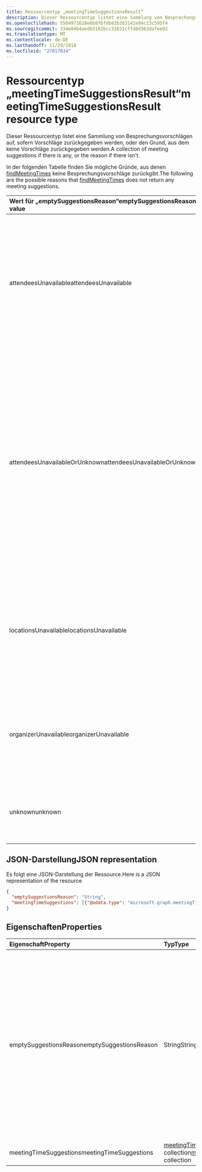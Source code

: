 ```yaml
---
title: Ressourcentyp „meetingTimeSuggestionsResult“
description: Dieser Ressourcentyp listet eine Sammlung von Besprechungsvorschlägen auf, sofern Vorschläge zurückgegeben werden, oder den Grund, aus dem keine Vorschläge zurückgegeben werden.
ms.openlocfilehash: 5504971618e6b8f6fdb82b203142e84c23c595f4
ms.sourcegitcommit: 334e84b4aed63162bcc31831cffd6d363dafee02
ms.translationtype: MT
ms.contentlocale: de-DE
ms.lasthandoff: 11/29/2018
ms.locfileid: "27017034"
---
```

# <a name="meetingtimesuggestionsresult-resource-type"></a><span data-ttu-id="73393-103">Ressourcentyp „meetingTimeSuggestionsResult“</span><span class="sxs-lookup"><span data-stu-id="73393-103">meetingTimeSuggestionsResult resource type</span></span>

<span data-ttu-id="73393-104">Dieser Ressourcentyp listet eine Sammlung von Besprechungsvorschlägen auf, sofern Vorschläge zurückgegeben werden, oder den Grund, aus dem keine Vorschläge zurückgegeben werden.</span><span class="sxs-lookup"><span data-stu-id="73393-104">A collection of meeting suggestions if there is any, or the reason if there isn't.</span></span>

<span data-ttu-id="73393-105">In der folgenden Tabelle finden Sie mögliche Gründe, aus denen [findMeetingTimes](../api/user-findmeetingtimes.md) keine Besprechungsvorschläge zurückgibt.</span><span class="sxs-lookup"><span data-stu-id="73393-105">The following are the possible reasons that [findMeetingTimes](../api/user-findmeetingtimes.md) does not return any meeting suggestions.</span></span>

|<span data-ttu-id="73393-106">**Wert für „emptySuggestionsReason“**</span><span class="sxs-lookup"><span data-stu-id="73393-106">**emptySuggestionsReason value**</span></span>|<span data-ttu-id="73393-107">**Gründe**</span><span class="sxs-lookup"><span data-stu-id="73393-107">**Reasons**</span></span>|
|:-----|:-----|
| <span data-ttu-id="73393-108">attendeesUnavailable</span><span class="sxs-lookup"><span data-stu-id="73393-108">attendeesUnavailable</span></span> | <span data-ttu-id="73393-109">Die Verfügbarkeit aller Teilnehmer ist bekannt, die Zahl der verfügbaren Teilnehmer liegt jedoch für jedes Zeitfenster unter dem Schwellenwert für die [Besprechungskonfidenz](../api/user-findmeetingtimes.md#the-confidence-of-a-meeting-suggestion). Dieser ist standardmäßig auf 50 % festgelegt.</span><span class="sxs-lookup"><span data-stu-id="73393-109">All of the attendees' availability is known, but not enough attendees are available to reach the [meeting confidence](../api/user-findmeetingtimes.md#the-confidence-of-a-meeting-suggestion) threshold, which is 50% by default, for any time period.</span></span>|
| <span data-ttu-id="73393-110">attendeesUnavailableOrUnknown</span><span class="sxs-lookup"><span data-stu-id="73393-110">attendeesUnavailableOrUnknown</span></span> | <span data-ttu-id="73393-p101">Die Verfügbarkeit einiger oder aller Teilnehmer ist unbekannt, sodass die Besprechungskonfidenz unter dem definierten Schwellenwert liegt. Dieser ist standardmäßig auf 50 % gesetzt. Die Verfügbarkeit eines Teilnehmers kann unbekannt sein, wenn der Teilnehmer nicht zur Organisation gehört oder ein Fehler beim Abruf der Frei-/Gebucht-Informationen auftritt.</span><span class="sxs-lookup"><span data-stu-id="73393-p101">Some or all of the attendees have unknown availability, causing the meeting confidence to fall below the set threshold, which is 50% by default. Attendee availability can become unknown if the attendee is outside of the organization, or there is an error obtaining free/busy information.</span></span>|
| <span data-ttu-id="73393-113">locationsUnavailable</span><span class="sxs-lookup"><span data-stu-id="73393-113">locationsUnavailable</span></span> | <span data-ttu-id="73393-114">Die Eigenschaft **isRequired** des Parameters [locationConstraint](locationconstraint.md) ist als obligatorisch festgelegt, aber es sind während der berechneten Zeitfenster keine Orte verfügbar.</span><span class="sxs-lookup"><span data-stu-id="73393-114">The **isRequired** property of the [locationConstraint](locationconstraint.md) parameter is specified as mandatory, and yet there are no locations available at the calculated time slots.</span></span> |
| <span data-ttu-id="73393-115">organizerUnavailable</span><span class="sxs-lookup"><span data-stu-id="73393-115">organizerUnavailable</span></span> | <span data-ttu-id="73393-116">Der Parameter **isOrganizerOptional** ist auf „false“ gesetzt, der Organisator ist aber während des angefragten Zeitfensters nicht verfügbar.</span><span class="sxs-lookup"><span data-stu-id="73393-116">The **isOrganizerOptional** parameter is false and yet the organizer is not available during the requested time window.</span></span> |
| <span data-ttu-id="73393-117">unknown</span><span class="sxs-lookup"><span data-stu-id="73393-117">unknown</span></span> | <span data-ttu-id="73393-118">Der Grund, aus dem keine Besprechungsvorschläge zurückgegeben wurden, ist nicht bekannt.</span><span class="sxs-lookup"><span data-stu-id="73393-118">The reason for not returning any meeting suggestions is not known.</span></span>|

## <a name="json-representation"></a><span data-ttu-id="73393-119">JSON-Darstellung</span><span class="sxs-lookup"><span data-stu-id="73393-119">JSON representation</span></span>

<span data-ttu-id="73393-120">Es folgt eine JSON-Darstellung der Ressource.</span><span class="sxs-lookup"><span data-stu-id="73393-120">Here is a JSON representation of the resource</span></span>

<!-- {
  "blockType": "resource",
  "optionalProperties": [

  ],
  "@odata.type": "microsoft.graph.meetingTimeSuggestionsResult"
}-->

```json
{
  "emptySuggestionsReason": "String",
  "meetingTimeSuggestions": [{"@odata.type": "microsoft.graph.meetingTimeSuggestion"}]
}

```
## <a name="properties"></a><span data-ttu-id="73393-121">Eigenschaften</span><span class="sxs-lookup"><span data-stu-id="73393-121">Properties</span></span>
| <span data-ttu-id="73393-122">Eigenschaft</span><span class="sxs-lookup"><span data-stu-id="73393-122">Property</span></span>     | <span data-ttu-id="73393-123">Typ</span><span class="sxs-lookup"><span data-stu-id="73393-123">Type</span></span>   |<span data-ttu-id="73393-124">Beschreibung</span><span class="sxs-lookup"><span data-stu-id="73393-124">Description</span></span>|
|:---------------|:--------|:----------|
|<span data-ttu-id="73393-125">emptySuggestionsReason</span><span class="sxs-lookup"><span data-stu-id="73393-125">emptySuggestionsReason</span></span>|<span data-ttu-id="73393-126">String</span><span class="sxs-lookup"><span data-stu-id="73393-126">String</span></span>|<span data-ttu-id="73393-127">Einen Grund für die Besprechungsvorschläge nicht zurückgeben.</span><span class="sxs-lookup"><span data-stu-id="73393-127">A reason for not returning any meeting suggestions.</span></span> <span data-ttu-id="73393-128">Die möglichen Werte sind: `attendeesUnavailable`, `attendeesUnavailableOrUnknown`, `locationsUnavailable`, `organizerUnavailable`, oder `unknown`.</span><span class="sxs-lookup"><span data-stu-id="73393-128">The possible values are: `attendeesUnavailable`, `attendeesUnavailableOrUnknown`, `locationsUnavailable`, `organizerUnavailable`, or `unknown`.</span></span> <span data-ttu-id="73393-129">Diese Eigenschaft ist eine leere Zeichenfolge, wenn die **MeetingTimeSuggestions** -Eigenschaft Besprechungsvorschläge enthält.</span><span class="sxs-lookup"><span data-stu-id="73393-129">This property is an empty string if the **meetingTimeSuggestions** property does include any meeting suggestions.</span></span>|
|<span data-ttu-id="73393-130">meetingTimeSuggestions</span><span class="sxs-lookup"><span data-stu-id="73393-130">meetingTimeSuggestions</span></span>|<span data-ttu-id="73393-131">[meetingTimeSuggestion](meetingtimesuggestion.md) collection</span><span class="sxs-lookup"><span data-stu-id="73393-131">[meetingTimeSuggestion](meetingtimesuggestion.md) collection</span></span>|<span data-ttu-id="73393-132">Ein Array von Besprechungsvorschlägen</span><span class="sxs-lookup"><span data-stu-id="73393-132">An array of meeting suggestions.</span></span>|

<!-- uuid: 8fcb5dbc-d5aa-4681-8e31-b001d5168d79
2015-10-25 14:57:30 UTC -->
<!-- {
  "type": "#page.annotation",
  "description": "meetingTimeSuggestionsResult resource",
  "keywords": "",
  "section": "documentation",
  "tocPath": ""
}-->